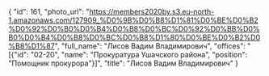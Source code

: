{
    "id": 161,
    "photo_url": "https://members2020by.s3.eu-north-1.amazonaws.com/127909_%D0%9B%D0%B8%D1%81%D0%BE%D0%B2%D0%92%D0%B0%D0%B4%D0%B8%D0%BC%D0%92%D0%BB%D0%B0%D0%B4%D0%B8%D0%BC%D0%B8%D1%80%D0%BE%D0%B2%D0%B8%D1%87",
    "full_name": "Лисов Вадим Владимирович",
    "offices": "[{\"id\": \"02-20\", \"name\": \"Прокуратура Ушачского района\", \"position\": \"Помощник прокурора\"}]",
    "title": "Лисов Вадим Владимирович"
}